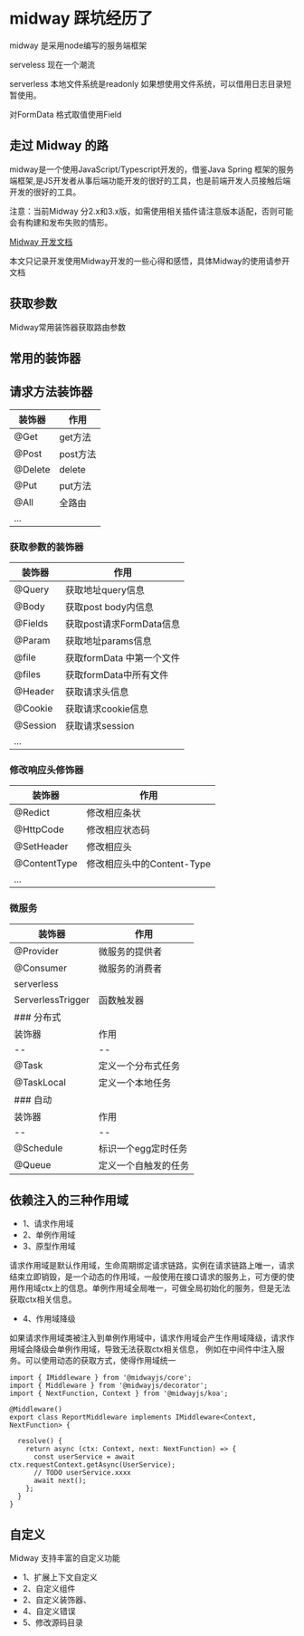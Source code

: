 # midway 踩坑经历了

midway 是采用node编写的服务端框架

serveless 现在一个潮流


serverless 本地文件系统是readonly 如果想使用文件系统，可以借用日志目录短暂使用。

对FormData 格式取值使用Field

## 走过 Midway 的路
midway是一个使用JavaScript/Typescript开发的，借鉴Java Spring 框架的服务端框架,是JS开发者从事后端功能开发的很好的工具，也是前端开发人员接触后端开发的很好的工具。

注意：当前Midway 分2.x和3.x版，如需使用相关插件请注意版本适配，否则可能会有构建和发布失败的情形。

[Midway 开发文档](https://midway.alibaba-inc.com/docs/next/ali_node/quickstart)

本文只记录开发使用Midway开发的一些心得和感悟，具体Midway的使用请参开文档

## 获取参数
Midway常用装饰器获取路由参数
## 常用的装饰器

## 请求方法装饰器
| 装饰器 | 作用 |
|   --  |   -- |
|@Get|get方法|
|@Post|post方法|
|@Delete|delete|
|@Put|put方法|
|@All|全路由|
|...|

### 获取参数的装饰器
| 装饰器 | 作用 |
|   --  |   -- |
|@Query|获取地址query信息|
|@Body | 获取post body内信息|
|@Fields | 获取post请求FormData信息|
|@Param | 获取地址params信息|
|@file | 获取formData 中第一个文件|
|@files | 获取formData中所有文件|
|@Header | 获取请求头信息|
|@Cookie | 获取请求cookie信息|
|@Session | 获取请求session|
|...|

### 修改响应头修饰器
| 装饰器 | 作用 |
|   --  |   -- |
|@Redict|修改相应条状|
|@HttpCode|修改相应状态码|
|@SetHeader|修改相应头|
|@ContentType|修改相应头中的Content-Type|
|...|
### 微服务
| 装饰器 | 作用 |
|   --  |   -- |
|@Provider|微服务的提供者|
|@Consumer|微服务的消费者|
|serverless|
|ServerlessTrigger|函数触发器|
### 分布式|
| 装饰器 | 作用 |
|   --  |   -- |
|@Task|定义一个分布式任务|
|@TaskLocal|定义一个本地任务|
### 自动|
| 装饰器 | 作用 |
|   --  |   -- |
|@Schedule|标识一个egg定时任务|
|@Queue|定义一个自触发的任务|


## 依赖注入的三种作用域
- 1、请求作用域
- 2、单例作用域
- 3、原型作用域

请求作用域是默认作用域，生命周期绑定请求链路，实例在请求链路上唯一，请求结束立即销毁，是一个动态的作用域，一般使用在接口请求的服务上，可方便的使用作用域ctx上的信息。单例作用域全局唯一，可做全局初始化的服务，但是无法获取ctx相关信息。

- 4、作用域降级

如果请求作用域类被注入到单例作用域中，请求作用域会产生作用域降级，请求作用域会降级会单例作用域，导致无法获取ctx相关信息， 例如在中间件中注入服务。可以使用动态的获取方式，使得作用域统一

```
import { IMiddleware } from '@midwayjs/core';
import { Middleware } from '@midwayjs/decorator';
import { NextFunction, Context } from '@midwayjs/koa';

@Middleware()
export class ReportMiddleware implements IMiddleware<Context, NextFunction> {

  resolve() {
    return async (ctx: Context, next: NextFunction) => {
      const userService = await ctx.requestContext.getAsync(UserService);
      // TODO userService.xxxx
      await next();
    };
  }
}
```

## 自定义

Midway 支持丰富的自定义功能

- 1、扩展上下文自定义
- 2、自定义组件
- 2、自定义装饰器、
- 4、自定义错误
- 5、修改源码目录
